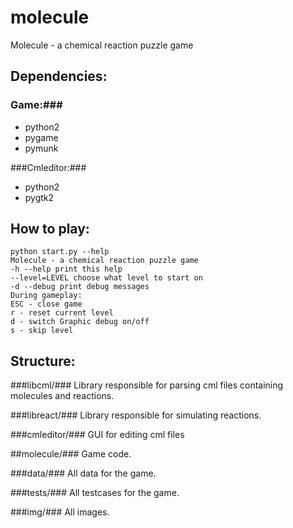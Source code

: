 molecule
========

Molecule - a chemical reaction puzzle game

Dependencies:
-------
### Game:###
* python2
* pygame
* pymunk

###Cmleditor:###
* python2
* pygtk2


How to play:
---------
    python start.py --help 
    Molecule - a chemical reaction puzzle game
    -h --help print this help
    --level=LEVEL choose what level to start on
    -d --debug print debug messages
    During gameplay:
    ESC - close game
    r - reset current level
    d - switch Graphic debug on/off
    s - skip level

Structure:
-------
###libcml/###
Library responsible for parsing cml files containing molecules and reactions.

###libreact/###
Library responsible for simulating reactions.

###cmleditor/###
GUI for editing cml files

##molecule/###
Game code.

###data/###
All data for the game.

###tests/###
All testcases for the game.

###img/###
All images.
